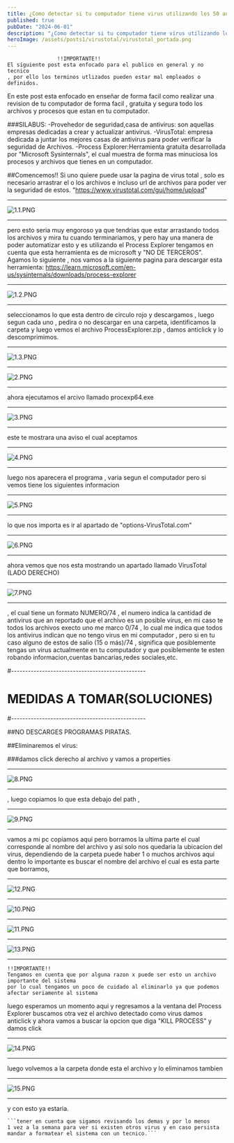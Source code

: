```yaml
---
title: ¿Como detectar si tu computador tiene virus utilizando los 50 antivirus mas populares del mundo?"VIRUSTOTAL"
published: true
pubDate: "2024-06-01"
description: "¿Como detectar si tu computador tiene virus utilizando los 50 antivirus mas populares del mundo? - VIRUS TOTAL"
heroImage: /assets/posts1/virustotal/virustotal_portada.png
---
```

					!!IMPORTANTE!!
	El siguiente post esta enfocado para el publico en general y no tecnico 
	, por ello los terminos utlizados pueden estar mal empleados o definidos.

En este post esta enfocado en enseñar de forma facil como realizar una revision de tu computador de forma facil 
, gratuita y segura todo los archivos y procesos que estan en tu computador.

###SILABUS:
	-Provehedor de seguridad,casa de antivirus: son aquellas empresas dedicadas a crear y actualizar antivirus.
	-VirusTotal: empresa dedicada a juntar los mejores casas de antivirus para poder verificar la seguridad de Archivos.
	-Process Explorer:Herramienta gratuita desarrollada por "Microsoft Sysinternals", el cual muestra 
	de forma mas minuciosa los procesos y archivos que tienes en un computador.  
	
##Comencemos!!
Si uno quiere puede usar la pagina de virus total , solo es necesario arrastrar 
el o los archivos e incluso url de archivos para poder ver la seguridad de estos.
	"https://www.virustotal.com/gui/home/upload"

--------------------------------------
![1.1.PNG](/assets/posts1/1.1.PNG)

--------------------------------------

pero esto seria muy engoroso ya que tendrias que estar arrastando todos los archivos y mira tu 
cuando terminariamos, y pero hay una manera de poder automatizar esto y es utilizando el Process Explorer 
tengamos en cuenta que esta herramienta es de microsoft y "NO DE TERCEROS".
Agamos lo siguiente , nos vamos a la siguiente pagina para descargar esta herramienta:
	https://learn.microsoft.com/en-us/sysinternals/downloads/process-explorer

------------------------------------
![1.2.PNG](/assets/posts1/1.2.PNG)

------------------------------------
seleccionamos lo que esta dentro de circulo rojo y descargamos , luego segun cada uno , pedira o no descargar en una carpeta,
identificamos la carpeta y luego vemos el archivo ProcessExplorer.zip , damos anticlick y lo descomprimimos.

----------------------------------------
![1.3.PNG](/assets/posts1/Captura.PNG)

--------------------------------
![2.PNG](/assets/posts1/2.PNG)

--------------------------------
ahora ejecutamos el arcivo llamado procexp64.exe 

--------------------------------
![3.PNG](/assets/posts1/3.PNG)

--------------------------------
este te mostrara una aviso el cual aceptamos

--------------------------------
![4.PNG](/assets/posts1/4.PNG)

--------------------------------
luego nos aparecera el programa , varia segun el computador pero si vemos tiene los siguientes informacion

--------------------------------
![5.PNG](/assets/posts1/5.PNG)

--------------------------------
lo que nos importa es ir al apartado de "options-VirusTotal.com"

--------------------------------
![6.PNG](/assets/posts1/6.PNG)

--------------------------------
ahora vemos que nos esta mostrando un apartado llamado VirusTotal (LADO DERECHO)

--------------------------------
![7.PNG](/assets/posts1/7.PNG)

--------------------------------
, el cual tiene un formato NUMERO/74 , el numero indica la cantidad de antivirus que an reportado que el archivo 
es un posible virus, en mi caso te todos los archivos execto uno me marco 0/74 , lo cual me indica que todos los antivirus indican 
que no tengo virus en mi computador , pero si en tu caso alguno de estos de salio (15 o más)/74 , significa que posiblemente 
tengas un virus actualmente en tu computador y que posiblemente te esten robando informacion,cuentas bancarias,redes sociales,etc.

#------------------------------------------------
#	MEDIDAS A TOMAR(SOLUCIONES)
#------------------------------------------------

##NO DESCARGES PROGRAMAS PIRATAS.

##Eliminaremos el virus: 

###damos click derecho al archivo y vamos a properties 

--------------------------------
![8.PNG](/assets/posts1/8.PNG)

--------------------------------
, luego copiamos lo que esta debajo del path ,

--------------------------------
![9.PNG](/assets/posts1/9.PNG)

--------------------------------
vamos a mi pc copiamos aqui pero borramos la ultima parte el cual corresponde al nombre del archivo y asi solo nos quedaria 
la ubicacion del virus, dependiendo de la carpeta puede haber 1 o muchos archivos aqui dentro lo importante es 
buscar el nombre del archivo el cual es esta parte que borramos,

----------------------------------
![12.PNG](/assets/posts1/12.PNG)

----------------------------------
![10.PNG](/assets/posts1/10.PNG)

----------------------------------
![11.PNG](/assets/posts1/11.PNG)

----------------------------------
![13.PNG](/assets/posts1/13.PNG)

----------------------------------

	!!IMPORTANTE!!
	Tengamos en cuenta que por alguna razon x puede ser esto un archivo importante del sistema
	por lo cual tengamos un poco de cuidado al eliminarlo ya que podemos afectar seriamente al sistema 

luego esperamos un momento aqui y regresamos a la ventana del Process Explorer 
buscamos otra vez el archivo detectado como virus
damos anticlick y ahora vamos a buscar la opcion que diga "KILL PROCESS" y damos click

----------------------------------
![14.PNG](/assets/posts1/14.PNG)

----------------------------------
luego volvemos a la carpeta donde esta el archivo y lo eliminamos tambien

----------------------------------
![15.PNG](/assets/posts1/15.PNG)

----------------------------------
y con esto ya estaria.

	```tener en cuenta que sigamos revisando los demas y por lo menos 
	1 vez a la semana para ver si existen otros virus y en caso persista mandar a formatear el sistema con un tecnico.```
 
